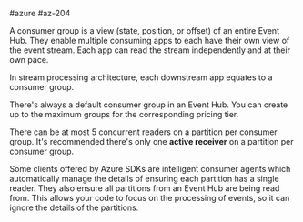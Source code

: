 #azure #az-204 

A consumer group is a view (state, position, or offset) of an entire Event Hub.
They enable multiple consuming apps to each have their own view of the event stream.
Each app can read the stream independently and at their own pace.

In stream processing architecture, each downstream app equates to a consumer group.

There's always a default consumer group in an Event Hub.
You can create up to the maximum groups for the corresponding pricing tier.

There can be at most 5 concurrent readers on a partition per consumer group.
It's recommended there's only one **active receiver** on a partition per consumer group.

Some clients offered by Azure SDKs are intelligent consumer agents which automatically manage the details of ensuring each partition has a single reader.
They also ensure all partitions from an Event Hub are being read from.
This allows your code to focus on the processing of events, so it can ignore the details of the partitions.